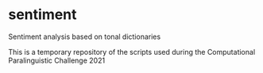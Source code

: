 # sentiment
Sentiment analysis based on tonal dictionaries

This is a temporary repository of the scripts used during the Computational Paralinguistic Challenge 2021
